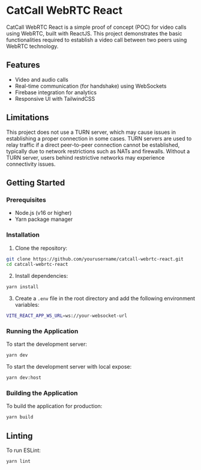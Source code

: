 # CatCall WebRTC React

CatCall WebRTC React is a simple proof of concept (POC) for video calls using WebRTC, built with ReactJS. This project demonstrates the basic functionalities required to establish a video call between two peers using WebRTC technology.

## Features

- Video and audio calls
- Real-time communication (for handshake) using WebSockets
- Firebase integration for analytics
- Responsive UI with TailwindCSS

## Limitations

This project does not use a TURN server, which may cause issues in establishing a proper connection in some cases. TURN servers are used to relay traffic if a direct peer-to-peer connection cannot be established, typically due to network restrictions such as NATs and firewalls. Without a TURN server, users behind restrictive networks may experience connectivity issues.

## Getting Started

### Prerequisites

- Node.js (v16 or higher)
- Yarn package manager

### Installation

1. Clone the repository:

```sh
git clone https://github.com/yourusername/catcall-webrtc-react.git
cd catcall-webrtc-react
```

2. Install dependencies:

```sh
yarn install
```

3. Create a `.env` file in the root directory and add the following environment variables:

```sh
VITE_REACT_APP_WS_URL=ws://your-websocket-url
```

### Running the Application

To start the development server:

```sh
yarn dev
```

To  start the development server with local expose:

```sh
yarn dev:host
```

### Building the Application

To build the application for production:

```sh
yarn build
```

## Linting

To run ESLint:

```sh
yarn lint
```
